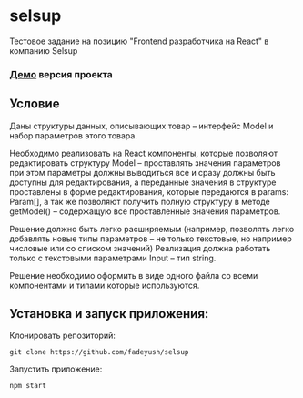 # selsup
Тестовое задание на позицию "Frontend разработчика на React" в компанию Selsup

### [Демо](https://fadeyush.github.io/selsup/) версия проекта

## Условие
Даны структуры данных, описывающих товар – интерфейс Model и набор
параметров этого товара. 

Необходимо реализовать на React компоненты, которые
позволяют редактировать структуру Model – проставлять значения параметров при
этом параметры должны выводиться все и сразу должны быть доступны для
редактирования, а переданные значения в структуре проставлены в форме
редактирования, которые передаются в params: Param[], а так же позволяют получить
полную структуру в методе getModel() – содержащую все проставленные значения
параметров. 

Решение должно быть легко расширяемым (например, позволять легко
добавлять новые типы параметров – не только текстовые, но например числовые или
со списком значений) Реализация должна работать только с текстовыми
параметрами Input – тип string.

Решение необходимо оформить в виде одного файла со всеми компонентами и типами
которые используются.

##  Установка и запуск приложения:

Клонировать репозиторий:

    git clone https://github.com/fadeyush/selsup

Запустить приложение:

    npm start